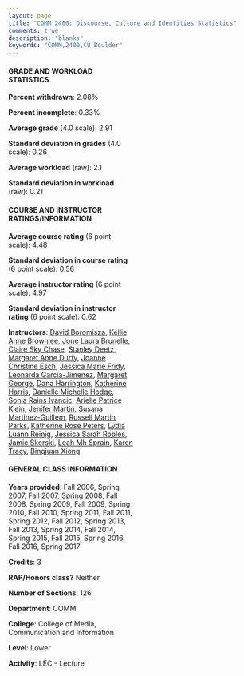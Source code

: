 ```yaml
---
layout: page
title: "COMM 2400: Discourse, Culture and Identities Statistics"
comments: true
description: "blanks"
keywords: "COMM,2400,CU,Boulder"
---
```

<head>
<script src="https://ajax.googleapis.com/ajax/libs/jquery/2.1.3/jquery.min.js"></script>
<script src="https://dl.dropboxusercontent.com/s/pc42nxpaw1ea4o9/highcharts.js?dl=0"></script>
<!-- <script src="../assets/js/highcharts.js"></script> -->
<style type="text/css">@font-face {
	font-family: "Bebas Neue";
	src: url(https://www.filehosting.org/file/details/544349/BebasNeue Regular.otf) format("opentype");
	}
	h1.Bebas { 
		font-family: "Bebas Neue", Verdana, Tahoma;
	}
</style>
</head>
<body>
	<div id="container" style="float: right; width: 45%; height: 88%; margin-left: 2.5%; margin-right: 2.5%;"></div>
	<script language="JavaScript">
		$(document).ready(function() {
		var chart = {type: 'column'};
		var title = {text: 'Grade Distribution'};
		var xAxis = {categories: ['A','B','C','D','F'],crosshair: true};
		var yAxis = {min: 0,title: {text: 'Percentage'}};
		var tooltip = {headerFormat: '<center><b><span style="font-size:20px">{point.key}</span></b></center>',
		               pointFormat: '<td style="padding:0"><b>{point.y:.1f}%</b></td>',
		               footerFormat: '</table>',shared: true,useHTML: true};
		var plotOptions = {column: {pointPadding: 0.0,borderWidth: 0}};  
		var credits = {enabled: false};var series= [{name: 'Percent',data: [24.39,50.84,20.28,2.65,1.84,]}];
		var json = {};
		json.chart = chart;
		json.title = title;
		json.tooltip = tooltip;
		json.xAxis = xAxis;
		json.yAxis = yAxis;  
		json.series = series;
		json.plotOptions = plotOptions;  
		json.credits = credits;
		$('#container').highcharts(json);
	});
	</script>
</body>
			   
#### GRADE AND WORKLOAD STATISTICS

**Percent withdrawn**: 2.08%

**Percent incomplete**: 0.33%

**Average grade** (4.0 scale): 2.91

**Standard deviation in grades** (4.0 scale): 0.26

**Average workload** (raw): 2.1

**Standard deviation in workload** (raw): 0.21

#### COURSE AND INSTRUCTOR RATINGS/INFORMATION

**Average course rating** (6 point scale): 4.48

**Standard deviation in course rating** (6 point scale): 0.56

**Average instructor rating** (6 point scale): 4.97

**Standard deviation in instructor rating** (6 point scale): 0.62

**Instructors**: <a href='../../instructors/David_Boromisza'>David Boromisza</a>, <a href='../../instructors/Kellie_Anne_Brownlee'>Kellie Anne Brownlee</a>, <a href='../../instructors/Jone_Laura_Brunelle'>Jone Laura Brunelle</a>, <a href='../../instructors/Claire_Sky_Chase'>Claire Sky Chase</a>, <a href='../../instructors/Stanley_Deetz'>Stanley Deetz</a>, <a href='../../instructors/Margaret_Anne_Durfy'>Margaret Anne Durfy</a>, <a href='../../instructors/Joanne_Christine_Esch'>Joanne Christine Esch</a>, <a href='../../instructors/Jessica_Marie_Fridy'>Jessica Marie Fridy</a>, <a href='../../instructors/Leonarda_Garcia-Jimenez'>Leonarda Garcia-Jimenez</a>, <a href='../../instructors/Margaret_George'>Margaret George</a>, <a href='../../instructors/Dana_Harrington'>Dana Harrington</a>, <a href='../../instructors/Katherine_Harris'>Katherine Harris</a>, <a href='../../instructors/Danielle_Michelle_Hodge'>Danielle Michelle Hodge</a>, <a href='../../instructors/Sonia_Rains_Ivancic'>Sonia Rains Ivancic</a>, <a href='../../instructors/Arielle_Patrice_Klein'>Arielle Patrice Klein</a>, <a href='../../instructors/Jenifer_Martin'>Jenifer Martin</a>, <a href='../../instructors/Susana_Martinez-Guillem'>Susana Martinez-Guillem</a>, <a href='../../instructors/Russell_Martin_Parks'>Russell Martin Parks</a>, <a href='../../instructors/Katherine_Rose_Peters'>Katherine Rose Peters</a>, <a href='../../instructors/Lydia_Luann_Reinig'>Lydia Luann Reinig</a>, <a href='../../instructors/Jessica_Sarah_Robles'>Jessica Sarah Robles</a>, <a href='../../instructors/Jamie_Skerski'>Jamie Skerski</a>, <a href='../../instructors/Leah_Mh_Sprain'>Leah Mh Sprain</a>, <a href='../../instructors/Karen_Tracy'>Karen Tracy</a>, <a href='../../instructors/Bingjuan_Xiong'>Bingjuan Xiong</a>

#### GENERAL CLASS INFORMATION

**Years provided**: Fall 2006, Spring 2007, Fall 2007, Spring 2008, Fall 2008, Spring 2009, Fall 2009, Spring 2010, Fall 2010, Spring 2011, Fall 2011, Spring 2012, Fall 2012, Spring 2013, Fall 2013, Spring 2014, Fall 2014, Spring 2015, Fall 2015, Spring 2016, Fall 2016, Spring 2017

**Credits**: 3

**RAP/Honors class?** Neither

**Number of Sections**: 126

**Department**: COMM

**College**: College of Media, Communication and Information

**Level**: Lower

**Activity**: LEC - Lecture
